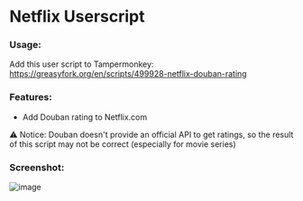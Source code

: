 # Netflix Userscript
### Usage:
Add this user script to Tampermonkey: https://greasyfork.org/en/scripts/499928-netflix-douban-rating

### Features:
- Add Douban rating to Netflix.com

⚠️ Notice: Douban doesn't provide an official API to get ratings, so the result of this script may not be correct (especially for movie series)

### Screenshot:
![image](https://github.com/Bowen7/netflix-userscript/assets/27432981/7492a424-86c7-45c9-9c64-4d8becba7086)
